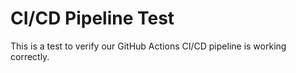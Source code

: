 # CI/CD Pipeline Test

This is a test to verify our GitHub Actions CI/CD pipeline is working correctly.
